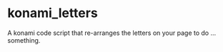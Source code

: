 konami_letters
==============

A konami code script that re-arranges the letters on your page to do ... something. 

